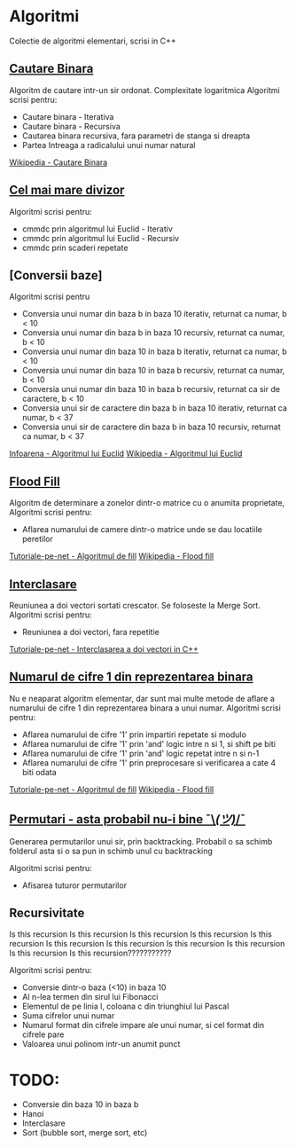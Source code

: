 # Algoritmi
Colectie de algoritmi elementari, scrisi in C++

## [Cautare Binara](https://github.com/ExplodingInsanity/Algoritmi/tree/master/cautare%20binara)
Algoritm de cautare intr-un sir ordonat. Complexitate logaritmica
Algoritmi scrisi pentru:
* Cautare binara - Iterativa
* Cautare binara - Recursiva
* Cautarea binara recursiva, fara parametri de stanga si dreapta
* Partea Intreaga a radicalului unui numar natural

[Wikipedia - Cautare Binara](https://ro.wikipedia.org/wiki/C%C4%83utare_binar%C4%83)

## [Cel mai mare divizor](https://github.com/ExplodingInsanity/Algoritmi/tree/master/cmmdc)
Algoritmi scrisi pentru:
* cmmdc prin algoritmul lui Euclid - Iterativ
* cmmdc prin algoritmul lui Euclid - Recursiv
* cmmdc prin scaderi repetate

## [Conversii baze]
Algoritmi scrisi pentru
* Conversia unui numar din baza b in baza 10 iterativ, returnat ca numar, b < 10
* Conversia unui numar din baza b in baza 10 recursiv, returnat ca numar, b < 10
* Conversia unui numar din baza 10 in baza b iterativ, returnat ca numar, b < 10
* Conversia unui numar din baza 10 in baza b recursiv, returnat ca numar, b < 10
* Conversia unui numar din baza 10 in baza b recursiv, returnat ca sir de caractere, b < 10
* Conversia unui sir de caractere din baza b in baza 10 iterativ, returnat ca numar, b < 37
* Conversia unui sir de caractere din baza b in baza 10 recursiv, returnat ca numar, b < 37

 
[Infoarena - Algoritmul lui Euclid](https://infoarena.ro/algoritmul-lui-euclid)
[Wikipedia - Algoritmul lui Euclid](https://ro.wikipedia.org/wiki/Algoritmul_lui_Euclid)

## [Flood Fill](https://github.com/ExplodingInsanity/Algoritmi/tree/master/flood%20fill)
Algoritm de determinare a zonelor dintr-o matrice cu o anumita proprietate,
Algoritmi scrisi pentru:
* Aflarea numarului de camere dintr-o matrice unde se dau locatiile peretilor

[Tutoriale-pe-net - Algoritmul de fill](https://tutoriale-pe.net/algoritmul-de-fill-de-umplere-in-c/)
[Wikipedia - Flood fill](https://en.wikipedia.org/wiki/Flood_fill)

## [Interclasare](https://github.com/ExplodingInsanity/Algoritmi/tree/master/interclasare)
Reuniunea a doi vectori sortati crescator. Se foloseste la Merge Sort.
Algoritmi scrisi pentru:
* Reuniunea a doi vectori, fara repetitie

[Tutoriale-pe-net - Interclasarea a doi vectori in C++](https://tutoriale-pe.net/interclasarea-a-doi-vectori-in-c/)

## [Numarul de cifre 1 din reprezentarea binara](https://github.com/ExplodingInsanity/Algoritmi/tree/master/flood%20fill)
Nu e neaparat algoritm elementar, dar sunt mai multe metode de aflare a numarului de cifre 1 din reprezentarea binara a unui numar.
Algoritmi scrisi pentru:
* Aflarea numarului de cifre '1' prin impartiri repetate si modulo
* Aflarea numarului de cifre '1' prin 'and' logic intre n si 1, si shift pe biti
* Aflarea numarului de cifre '1' prin 'and' logic repetat intre n si n-1
* Aflarea numarului de cifre '1' prin preprocesare si verificarea a cate 4 biti odata

[Tutoriale-pe-net - Algoritmul de fill](https://tutoriale-pe.net/algoritmul-de-fill-de-umplere-in-c/)
[Wikipedia - Flood fill](https://en.wikipedia.org/wiki/Flood_fill)

## [Permutari - asta probabil nu-i bine ¯\\_(ツ)_/¯](https://github.com/ExplodingInsanity/Algoritmi/tree/master/permutari)
Generarea permutarilor unui sir, prin backtracking. Probabil o sa schimb folderul asta si o sa pun in schimb unul cu backtracking 

Algoritmi scrisi pentru:
* Afisarea tuturor permutarilor

## Recursivitate
Is this recursion Is this recursion Is this recursion Is this recursion Is this recursion Is this recursion Is this recursion Is this recursion Is this recursion Is this recursion Is this recursion???????????

Algoritmi scrisi pentru:
* Conversie dintr-o baza (<10) in baza 10
* Al n-lea termen din sirul lui Fibonacci
* Elementul de pe linia l, coloana c din triunghiul lui Pascal
* Suma cifrelor unui numar
* Numarul format din cifrele impare ale unui numar, si cel format din cifrele pare
* Valoarea unui polinom intr-un anumit punct

# TODO:
* Conversie din baza 10 in baza b
* Hanoi
* Interclasare
* Sort (bubble sort, merge sort, etc)
